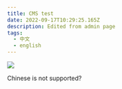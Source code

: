 ```yaml
---
title: CMS test
date: 2022-09-17T10:29:25.165Z
description: Edited from admin page
tags:
  - 中文
  - english
---
```

![](/images/uploads/svgexport-16.svg)

Chinese is not supported?